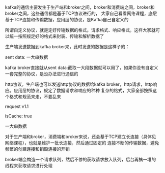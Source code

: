 
kafka的通信主要发生于生产端和broker之间，broker和消费端之间，broker和broker之间，这些通信都是基于TCP协议进行的，
大家自己看看网络课程，底层基于TCP连接和传输数据，应用层的协议，是Kafka自己自定义的

所谓自定义协议，就是定好传输数据的格式，请求格式、响应格式，这样大家就可以统一按照规定好的格式来封装、传输和解析数据了

生产端发送数据到kafka broker来，此时发送的数据是这样子的：

sent data: 一大串数据

kafka broker直接就从sent data:截取一大段数据就可以用了，如果你没有自定义一套完整的协议，是没办法进行通信的

http协议，生产端也可以发送http协议的数据给kafka broker，http请求，http响应。应用层的协议，规定了数据请求和响应的种种
复杂的格式，大家全部按照这个格式和规范来走，不要乱来

request v1.1

isCache: true

一大串数据

对于生产端和broker，消费端和broker来说，还会基于TCP建立长连接（具体见网络课程），也就是维护一批长连接，然后通过固定的
连接不断的传输数据，避免频繁的创建连接和销毁连接的开销

broker端会构造一个请求队列，然后不停的获取请求放入队列，后台再搞一堆的线程来获取请求进行处理




